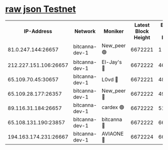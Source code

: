 [raw json Testnet](https://rpc-check.bcat.stavr.tech/bcat/rpc-bcat-result.json)
=


<table><tr><th>IP-Address</th><th>Network</th><th>Moniker</th><th>Latest Block Height</th><th>Earliest Block Height</th><th>Catching Up</th><th>Tx Index</th><th>Voting Power</th><th>Scan Time</th></tr><tr><td>81.0.247.144:26657</td><td>bitcanna-dev-1</td><td>New_peer 🟢</td><td>6672221</td><td>1</td><td>False</td><td>on</td><td>0</td><td>2024-03-01T03:04:51.708899860UTC</td></tr><tr><td>212.227.151.106:26657</td><td>bitcanna-dev-1</td><td>El-Jay's 🔴</td><td>6672222</td><td>4670391</td><td>False</td><td>on</td><td>2218164</td><td>2024-03-01T03:04:58.350428022UTC</td></tr><tr><td>65.109.70.45:30657</td><td>bitcanna-dev-1</td><td>L0vd 🔴</td><td>6672221</td><td>4828155</td><td>False</td><td>on</td><td>307920</td><td>2024-03-01T03:04:52.010895641UTC</td></tr><tr><td>65.109.28.177:26357</td><td>bitcanna-dev-1</td><td>New_peer 🔴</td><td>6672222</td><td>4952911</td><td>False</td><td>on</td><td>2237067</td><td>2024-03-01T03:04:59.005375539UTC</td></tr><tr><td>89.116.31.184:26657</td><td>bitcanna-dev-1</td><td>cardex 🟢</td><td>6672222</td><td>5185001</td><td>False</td><td>on</td><td>0</td><td>2024-03-01T03:04:58.655924736UTC</td></tr><tr><td>65.108.131.190:23857</td><td>bitcanna-dev-1</td><td>bitcanna 🔴</td><td>6672222</td><td>6668222</td><td>False</td><td>off</td><td>378446</td><td>2024-03-01T03:04:59.310332685UTC</td></tr><tr><td>194.163.174.231:26667</td><td>bitcanna-dev-1</td><td>AVIAONE 🔴</td><td>6672224</td><td>6669651</td><td>False</td><td>on</td><td>1949865</td><td>2024-03-01T03:05:07.731036529UTC</td></tr></table>